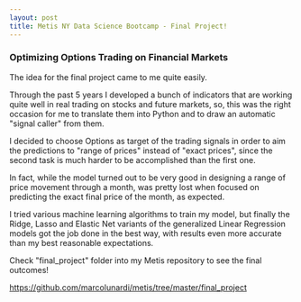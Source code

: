 ```yaml
---
layout: post
title: Metis NY Data Science Bootcamp - Final Project!
---
```


###  Optimizing Options Trading on Financial Markets


The idea for the final project came to me quite easily.

Through the past 5 years I developed a bunch of indicators that are working quite well in real trading on stocks and future markets,
so, this was the right occasion for me to translate them into Python and to draw an automatic "signal caller" from them.

I decided to choose Options as target of the trading signals in order to aim the predictions to "range of prices" instead of
"exact prices", since the second task is much harder to be accomplished than the first one.

In fact, while the model turned out to be very good in designing a range of price movement through a month, was pretty lost
when focused on predicting the exact final price of the month, as expected.

I tried various machine learning algorithms to train my model, but finally the Ridge, Lasso and Elastic Net variants
of the generalized Linear Regression models got the job done in the best way, with results even more accurate than my best reasonable expectations.

Check "final_project" folder into my Metis repository to see the final outcomes!

https://github.com/marcolunardi/metis/tree/master/final_project

